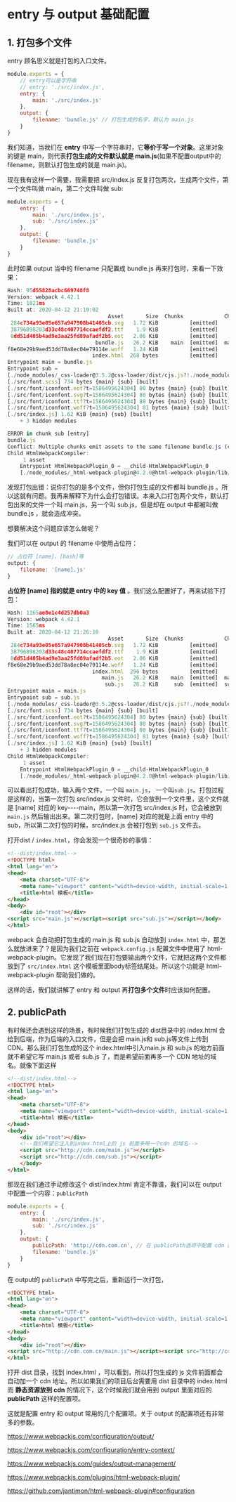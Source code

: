 # entry 与 output 基础配置

## 1. 打包多个文件

entry 顾名思义就是打包的入口文件。

```js
module.exports = {
    // entry可以是字符串
    // entry: './src/index.js', 
    entry: {
        main: './src/index.js'
    },
    output: {
        filename: 'bundle.js' // 打包生成的名字，默认为 main.js
    }
}
```

我们知道，当我们在 **entry** 中写一个字符串时，它**等价于写一个对象**。这里对象的键是 main，则代表**打包生成的文件默认就是 main.js**(如果不配置output中的filename，则默认打包生成的就是 main.js)。



现在我有这样一个需要，我需要把 src/index.js 反复打包两次，生成两个文件，第一个文件叫做 main，第二个文件叫做 sub:

```js
module.exports = {
    entry: {
        main: './src/index.js',
        sub: './src/index.js'
    },
    output: {
        filename: 'bundle.js'
    }
}
```

此时如果 output 当中的 filename 只配置成 bundle.js 再来打包时，来看一下效果：

```js
Hash: 95d55828acbc669748f8
Version: webpack 4.42.1
Time: 1821ms
Built at: 2020-04-12 21:19:02
                                Asset       Size  Chunks             Chunk Names
 284c734a93e05e657a947908b41405cb.svg   1.72 KiB          [emitted]
 38796898203d33c48c407714ccaefdf2.ttf    1.9 KiB          [emitted]
 8dd51d405b4ad9e3aa25fd89afadf2b5.eot   2.06 KiB          [emitted]
                            bundle.js   26.2 KiB    main  [emitted]  main
f8e68e29b9aed53dd78a8ec04e79114e.woff   1.24 KiB          [emitted]
                           index.html  268 bytes          [emitted]
Entrypoint main = bundle.js
Entrypoint sub =
[./node_modules/_css-loader@3.5.2@css-loader/dist/cjs.js?!./node_modules/_postcss-loader@3.0.0@postcss-loader/src/index.js!./node_modules/_sass-loader@8.0.2@sass-loader/dist/cjs.js!./src/font.scss] ./node_modules/_css-loader@3.5.2@css-loader/dist/cjs.js??ref--6-1!./node_modules/_postcss-loader@3.0.0@postcss-loader/src!./node_modules/_sass-loader@8.0.2@sass-loader/dist/cjs.js!./src/font.scss 3.21 KiB {main} {sub} [built]
[./src/font.scss] 734 bytes {main} {sub} [built]
[./src/font/iconfont.eot?t=1586495624304] 80 bytes {main} {sub} [built]
[./src/font/iconfont.svg?t=1586495624304] 80 bytes {main} {sub} [built]
[./src/font/iconfont.ttf?t=1586495624304] 80 bytes {main} {sub} [built]
[./src/font/iconfont.woff?t=1586495624304] 81 bytes {main} {sub} [built]
[./src/index.js] 1.62 KiB {main} {sub} [built]
    + 3 hidden modules

ERROR in chunk sub [entry]
bundle.js
Conflict: Multiple chunks emit assets to the same filename bundle.js (chunks main and sub)
Child HtmlWebpackCompiler:
     1 asset
    Entrypoint HtmlWebpackPlugin_0 = __child-HtmlWebpackPlugin_0
    [./node_modules/_html-webpack-plugin@4.2.0@html-webpack-plugin/lib/loader.js!./src/index.html] 503 bytes {HtmlWebpackPlugin_0} [built]
```

发现打包出错：说你打包的是多个文件，但你打包生成的文件都叫 bundle.js 。所以这就有问题。我再来解释下为什么会打包错误。本来入口打包两个文件，默认打包出来的文件一个叫 main.js，另一个叫 sub.js，但是却在 output 中都被叫做 bundle.js ，就会造成冲突。

想要解决这个问题应该怎么做呢？

我们可以在 output 的 filename 中使用占位符：

```js
// 占位符 [name]、[hash]等 
output: {
	filename: '[name].js' 
}
```

**占位符 [name] 指的就是 entry 中的 key 值** 。我们这么配置好了，再来试验下打包：

```js
Hash: 1165ae8e1c4d257db0a3
Version: webpack 4.42.1
Time: 1565ms
Built at: 2020-04-12 21:26:10
                                Asset       Size  Chunks             Chunk Names
 284c734a93e05e657a947908b41405cb.svg   1.72 KiB          [emitted]
 38796898203d33c48c407714ccaefdf2.ttf    1.9 KiB          [emitted]
 8dd51d405b4ad9e3aa25fd89afadf2b5.eot   2.06 KiB          [emitted]
f8e68e29b9aed53dd78a8ec04e79114e.woff   1.24 KiB          [emitted]
                           index.html  296 bytes          [emitted]
                              main.js   26.2 KiB    main  [emitted]  main
                               sub.js   26.2 KiB     sub  [emitted]  sub
Entrypoint main = main.js
Entrypoint sub = sub.js
[./node_modules/_css-loader@3.5.2@css-loader/dist/cjs.js?!./node_modules/_postcss-loader@3.0.0@postcss-loader/src/index.js!./node_modules/_sass-loader@8.0.2@sass-loader/dist/cjs.js!./src/font.scss] ./node_modules/_css-loader@3.5.2@css-loader/dist/cjs.js??ref--6-1!./node_modules/_postcss-loader@3.0.0@postcss-loader/src!./node_modules/_sass-loader@8.0.2@sass-loader/dist/cjs.js!./src/font.scss 3.21 KiB {main} {sub} [built]
[./src/font.scss] 734 bytes {main} {sub} [built]
[./src/font/iconfont.eot?t=1586495624304] 80 bytes {main} {sub} [built]
[./src/font/iconfont.svg?t=1586495624304] 80 bytes {main} {sub} [built]
[./src/font/iconfont.ttf?t=1586495624304] 80 bytes {main} {sub} [built]
[./src/font/iconfont.woff?t=1586495624304] 81 bytes {main} {sub} [built]
[./src/index.js] 1.62 KiB {main} {sub} [built]
    + 3 hidden modules
Child HtmlWebpackCompiler:
     1 asset
    Entrypoint HtmlWebpackPlugin_0 = __child-HtmlWebpackPlugin_0
    [./node_modules/_html-webpack-plugin@4.2.0@html-webpack-plugin/lib/loader.js!./src/index.html] 503 bytes {HtmlWebpackPlugin_0} [built]
```

可以看出打包成功，输入两个文件，一个叫 `main.js`， 一个叫`sub.js`。打包过程是这样的，当第一次打包 src/index.js 文件时，它会放到一个文件里，这个文件就是 [name] 对应的 key----main，所以第一次打包 src/index.js 时，它会被放到 `main.js` 然后输出出来。第二次打包时，[name] 对应的就是上面 entry 中的 sub，所以第二次打包的时候，src/index.js 会被打包到 `sub.js` 文件去。

打开dist / `index.html`，你会发现一个很奇妙的事情：

```html
<!--dist/index.html-->
<!DOCTYPE html>
<html lang="en">
<head>
    <meta charset="UTF-8">
    <meta name="viewport" content="width=device-width, initial-scale=1.0">
    <title>html 模板</title>
</head>
<body>
    <div id="root"></div>
<script src="main.js"></script><script src="sub.js"></script></body>
</html>
```

webpack 会自动把打包生成的 main.js 和 sub.js 自动放到 `index.html` 中，那怎么就放进来了？是因为我们之前在 `webpack.config.js` 配置文件中使用了 html-webpack-plugin。它发现了我们现在打包要输出两个文件，它就把这两个文件都放到了 `src/index.html` 这个模板里面body标签结尾处。所以这个功能是 html-webpack-plugin 帮助我们做的。



这样的话，我们就讲解了 entry 和 output 再**打包多个文件**时应该如何配置。



## 2. publicPath

有时候还会遇到这样的场景，有时候我们打包生成的 dist目录中的 index.html 会给到后端，作为后端的入口文件，但是会把 main.js和 sub.js等文件上传到 CDN。那么我们打包生成的这个 index.html中引入main.js 和 sub.js 的地方前面就不希望它写 main.js 或者 sub.js 了，而是希望前面再多一个 CDN 地址的域名。就像下面这样

```html
<!--dist/index.html-->
<!DOCTYPE html>
<html lang="en">
<head>
    <meta charset="UTF-8">
    <meta name="viewport" content="width=device-width, initial-scale=1.0">
    <title>html 模板</title>
</head>
<body>
    <div id="root"></div>
    <!--我们希望它注入到index.html上的 js 前面多带一个cdn 的域名-->
    <script src="http://cdn.com/main.js"></script>
    <script src="http://cdn.com/sub.js"></script>
    </body>
</html>
```

那现在我们通过手动修改这个 dist/index.html 肯定不靠谱，我们可以在 output 中配置一个内容：`publicPath`

```js
module.exports = {
    entry: {
        main: './src/index.js',
        sub: './src/index.js'
    },
    output: {
        publicPath: 'http://cdn.com.cn', // 在 publicPath选项中配置 cdn 的地址
        filename: 'bundle.js'
    }
}
```

在 output的 `publicPath` 中写完之后，重新运行一次打包，

```html
<!DOCTYPE html>
<html lang="en">
<head>
    <meta charset="UTF-8">
    <meta name="viewport" content="width=device-width, initial-scale=1.0">
    <title>html 模板</title>
</head>
<body>
    <div id="root"></div>
<script src="http://cdn.com.cn/main.js"></script><script src="http://cdn.com.cn/sub.js"></script></body>
</html>
```

打开 dist 目录，找到 index.html ，可以看到，所以打包生成的 js 文件前面都会自动加一个 cdn 地址。所以如果我们的项目后台需要用 dist 目录中的 index.html 而 **静态资源放到 cdn** 的情况下，这个时候我们就会用到 output 里面对应的 **publicPath** 这样的配置项。



这就是配置 entry 和 output 常用的几个配置项。关于 output 的配置项还有非常多的参数。

https://www.webpackjs.com/configuration/output/

https://www.webpackjs.com/configuration/entry-context/

https://www.webpackjs.com/guides/output-management/



https://www.webpackjs.com/plugins/html-webpack-plugin/

https://github.com/jantimon/html-webpack-plugin#configuration